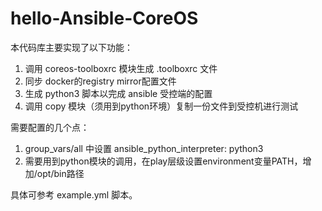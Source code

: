 # hello-Ansible-CoreOS

本代码库主要实现了以下功能：

1.  调用 coreos-toolboxrc 模块生成 .toolboxrc 文件
2.  同步 docker的registry mirror配置文件
3.  生成 python3 脚本以完成 ansible 受控端的配置
4.  调用 copy 模块（须用到python环境）复制一份文件到受控机进行测试

需要配置的几个点：

1.  group_vars/all  中设置 ansible_python_interpreter: python3
2.  需要用到python模块的调用，在play层级设置environment变量PATH，增加/opt/bin路径

具体可参考 example.yml 脚本。
